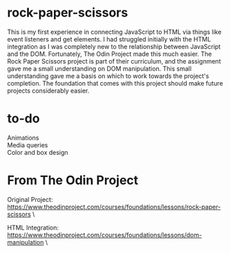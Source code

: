# rock-paper-scissors

This is my first experience in connecting JavaScript to HTML via things like event listeners and get elements. I had struggled initially with the HTML integration as I was completely new to the relationship between JavaScript and the DOM. Fortunately, The Odin Project made this much easier. The Rock Paper Scissors project is part of their curriculum, and the assignment gave me a small understanding on DOM manipulation. This small understanding gave me a basis on which to work towards the project's completion. The foundation that comes with this project should make future projects considerably easier.

# to-do
Animations\
Media queries\
Color and box design

# From The Odin Project
Original Project: https://www.theodinproject.com/courses/foundations/lessons/rock-paper-scissors \

HTML Integration: https://www.theodinproject.com/courses/foundations/lessons/dom-manipulation \